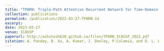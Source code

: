 ```yaml
---
title: "TPARN: Triple-Path Attentive Recurrent Network for Time-Domain Multichannel Speech Enhancement"
collection: publications
permalink: /publication/2022-03-27-TPARN-14
excerpt: 
date: 2023-03-27
venue: ICASSP
paperurl: http://ashutosh620.github.io/files/TPARN_ICASSP_2022.pdf
citation: A. Pandey, B. Xu, A. Kumar, J. Donley, P.Calamia, and D. L. Wang, "TPARN&#58; Triple-Path Attentive Recurrent Network for Time-Domain Multichannel Speech Enhancement," in <i>proceedings of ICASSP</i>, 2022, pp. 6497-6501.
---
```

